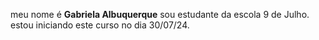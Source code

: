 meu nome é **Gabriela Albuquerque**
sou estudante da escola 9 de Julho.
estou iniciando este curso no dia 30/07/24.
